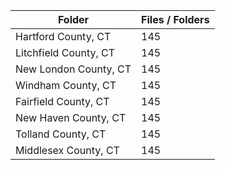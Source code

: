 | Folder                |   Files / Folders |
|-----------------------|-------------------|
| Hartford County, CT   |               145 |
| Litchfield County, CT |               145 |
| New London County, CT |               145 |
| Windham County, CT    |               145 |
| Fairfield County, CT  |               145 |
| New Haven County, CT  |               145 |
| Tolland County, CT    |               145 |
| Middlesex County, CT  |               145 |